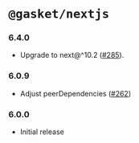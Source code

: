 # `@gasket/nextjs`

### 6.4.0

- Upgrade to next@^10.2 ([#285]).

### 6.0.9

- Adjust peerDependencies ([#262])

### 6.0.0

- Initial release


[#262]: https://github.com/godaddy/gasket/pull/262
[#285]: https://github.com/godaddy/gasket/pull/285